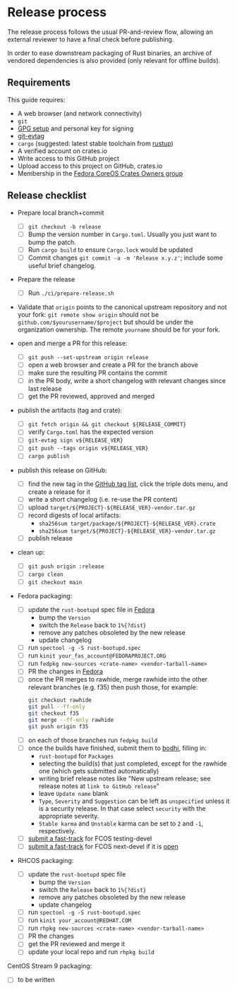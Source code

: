 # Release process

The release process follows the usual PR-and-review flow, allowing an external reviewer to have a final check before publishing.

In order to ease downstream packaging of Rust binaries, an archive of vendored dependencies is also provided (only relevant for offline builds).

## Requirements

This guide requires:

 * A web browser (and network connectivity)
 * `git`
 * [GPG setup][GPG setup] and personal key for signing
 * [git-evtag](https://github.com/cgwalters/git-evtag/)
 * `cargo` (suggested: latest stable toolchain from [rustup][rustup])
 * A verified account on crates.io
 * Write access to this GitHub project
 * Upload access to this project on GitHub, crates.io
 * Membership in the [Fedora CoreOS Crates Owners group](https://github.com/orgs/coreos/teams/fedora-coreos-crates-owners/members)

## Release checklist

- Prepare local branch+commit
  - [ ] `git checkout -b release`
  - [ ] Bump the version number in `Cargo.toml`.  Usually you just want to bump the patch.
  - [ ] Run `cargo build` to ensure `Cargo.lock` would be updated
  - [ ] Commit changes `git commit -a -m 'Release x.y.z'`; include some useful brief changelog.

- Prepare the release
  - [ ] Run `./ci/prepare-release.sh`

- Validate that `origin` points to the canonical upstream repository and not your fork:
  `git remote show origin` should not be `github.com/$yourusername/$project` but should
  be under the organization ownership.  The remote `yourname` should be for your fork.

- open and merge a PR for this release:
  - [ ] `git push --set-upstream origin release`
  - [ ] open a web browser and create a PR for the branch above
  - [ ] make sure the resulting PR contains the commit
  - [ ] in the PR body, write a short changelog with relevant changes since last release
  - [ ] get the PR reviewed, approved and merged

- publish the artifacts (tag and crate):
  - [ ] `git fetch origin && git checkout ${RELEASE_COMMIT}`
  - [ ] verify `Cargo.toml` has the expected version
  - [ ] `git-evtag sign v${RELEASE_VER}`
  - [ ] `git push --tags origin v${RELEASE_VER}`
  - [ ] `cargo publish`

- publish this release on GitHub:
  - [ ] find the new tag in the [GitHub tag list](https://github.com/coreos/bootupd/tags), click the triple dots menu, and create a release for it
  - [ ] write a short changelog (i.e. re-use the PR content)
  - [ ] upload `target/${PROJECT}-${RELEASE_VER}-vendor.tar.gz`
  - [ ] record digests of local artifacts:
    - `sha256sum target/package/${PROJECT}-${RELEASE_VER}.crate`
    - `sha256sum target/${PROJECT}-${RELEASE_VER}-vendor.tar.gz`
  - [ ] publish release

- clean up:
  - [ ] `git push origin :release`
  - [ ] `cargo clean`
  - [ ] `git checkout main`

- Fedora packaging:
  - [ ] update the `rust-bootupd` spec file in [Fedora](https://src.fedoraproject.org/rpms/rust-bootupd)
    - bump the `Version`
    - switch the `Release` back to `1%{?dist}`
    - remove any patches obsoleted by the new release
    - update changelog
  - [ ] run `spectool -g -S rust-bootupd.spec`
  - [ ] run `kinit your_fas_account@FEDORAPROJECT.ORG`
  - [ ] run `fedpkg new-sources <crate-name> <vendor-tarball-name>`
  - [ ] PR the changes in [Fedora](https://src.fedoraproject.org/rpms/rust-bootupd)
  - [ ] once the PR merges to rawhide, merge rawhide into the other relevant branches (e.g. f35) then push those, for example:
    ```bash
    git checkout rawhide
    git pull --ff-only
    git checkout f35
    git merge --ff-only rawhide
    git push origin f35
    ```
  - [ ] on each of those branches run `fedpkg build`
  - [ ] once the builds have finished, submit them to [bodhi](https://bodhi.fedoraproject.org/updates/new), filling in:
    - `rust-bootupd` for `Packages`
    - selecting the build(s) that just completed, except for the rawhide one (which gets submitted automatically)
    - writing brief release notes like "New upstream release; see release notes at `link to GitHub release`"
    - leave `Update name` blank
    - `Type`, `Severity` and `Suggestion` can be left as `unspecified` unless it is a security release. In that case select `security` with the appropriate severity.
    - `Stable karma` and `Unstable` karma can be set to `2` and `-1`, respectively.
  - [ ] [submit a fast-track](https://github.com/coreos/fedora-coreos-config/actions/workflows/add-override.yml) for FCOS testing-devel
  - [ ] [submit a fast-track](https://github.com/coreos/fedora-coreos-config/actions/workflows/add-override.yml) for FCOS next-devel if it is [open](https://github.com/coreos/fedora-coreos-pipeline/blob/main/next-devel/README.md)

- RHCOS packaging:
  - [ ] update the `rust-bootupd` spec file
    - bump the `Version`
    - switch the `Release` back to `1%{?dist}`
    - remove any patches obsoleted by the new release
    - update changelog
  - [ ] run `spectool -g -S rust-bootupd.spec`
  - [ ] run `kinit your_account@REDHAT.COM`
  - [ ] run `rhpkg new-sources <crate-name> <vendor-tarball-name>`
  - [ ] PR the changes
  - [ ] get the PR reviewed and merge it
  - [ ] update your local repo and run `rhpkg build`

CentOS Stream 9 packaging:
  - [ ] to be written

[rustup]: https://rustup.rs/
[crates-io]: https://crates.io/
[GPG setup]: https://docs.github.com/en/github/authenticating-to-github/managing-commit-signature-verification
